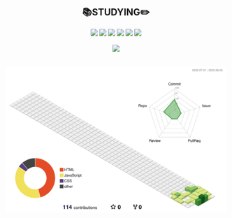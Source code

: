 
<h2 align=center>📚STUDYING✏️</h2>

<div align=center>
  <img src="https://img.shields.io/badge/HTML5-E34F26?style=flat&logo=HTML5&logoColor=white" />
  <img src="https://img.shields.io/badge/CSS3-1572B6?style=flat&logo=CSS3&logoColor=white" />
  <img src="https://img.shields.io/badge/jquery-0769AD?style=flat&logo=jquery&logoColor=white"/>
  <img src="https://img.shields.io/badge/bootstrap-7952B3?style=flat&logo=bootstrap&logoColor=white"/>
  <img src="https://img.shields.io/badge/javascript-F7DF1E?style=flat&logo=javascript&logoColor=black"/>
  <img src="https://img.shields.io/badge/react-61DAFB?style=flat&logo=react&logoColor=black"/>
</div>  

<br>

<div align="center">
  <a href="https://github.com/anuraghazra/github-readme-stats">
    <img src="https://github-readme-stats.vercel.app/api/top-langs/?username=hsoomin" />
  </a>
</div>

<br>

![](./profile-3d-contrib/profile-green-animate.svg)
